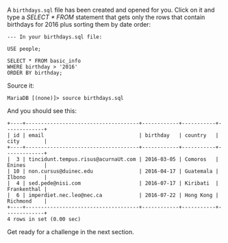 A `birthdays.sql` file has been created and opened for you.
Click on it and type a _SELECT * FROM_ statement that gets only the rows that contain birthdays for 2016 plus sorting them by date order:

```
--- In your birthdays.sql file:

USE people;

SELECT * FROM basic_info 
WHERE birthday > '2016' 
ORDER BY birthday;
```

Source it: 

```
MariaDB [(none)]> source birthdays.sql
```
And you should see this:
```
+----+-------------------------------------+------------+-----------+-------------+
| id | email                               | birthday   | country   | city        |
+----+-------------------------------------+------------+-----------+-------------+
|  3 | tincidunt.tempus.risus@acurnaUt.com | 2016-03-05 | Comoros   | Enines      |
| 10 | non.cursus@duinec.edu               | 2016-04-17 | Guatemala | Ilbono      |
|  4 | sed.pede@nisi.com                   | 2016-07-17 | Kiribati  | Frankenthal |
|  6 | imperdiet.nec.leo@nec.ca            | 2016-07-22 | Hong Kong | Richmond    |
+----+-------------------------------------+------------+-----------+-------------+
4 rows in set (0.00 sec)
```

Get ready for a challenge in the next section.